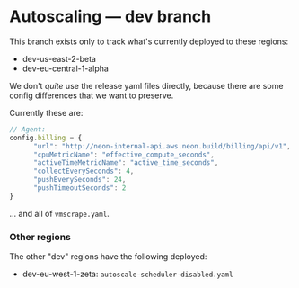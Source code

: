 # Autoscaling — dev branch

This branch exists only to track what's currently deployed to these regions:

* dev-us-east-2-beta
* dev-eu-central-1-alpha

We don't *quite* use the release yaml files directly, because there are some config differences that
we want to preserve.

Currently these are:

```js
// Agent:
config.billing = {
      "url": "http://neon-internal-api.aws.neon.build/billing/api/v1",
      "cpuMetricName": "effective_compute_seconds",
      "activeTimeMetricName": "active_time_seconds",
      "collectEverySeconds": 4,
      "pushEverySeconds": 24,
      "pushTimeoutSeconds": 2
}
```

... and all of `vmscrape.yaml`.

### Other regions

The other "dev" regions have the following deployed:

* dev-eu-west-1-zeta: `autoscale-scheduler-disabled.yaml`
